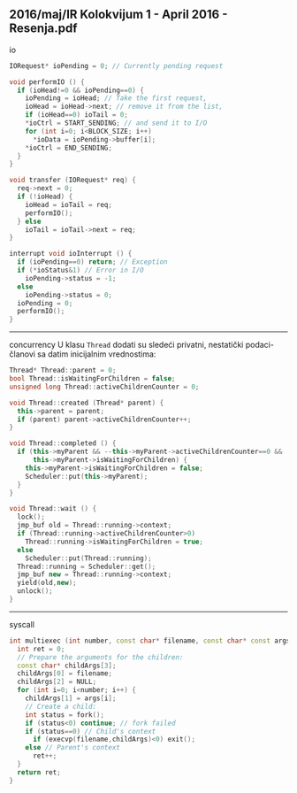 2016/maj/IR Kolokvijum 1 - April 2016 - Resenja.pdf
--------------------------------------------------------------------------------
io
```cpp
IORequest* ioPending = 0; // Currently pending request

void performIO () {
  if (ioHead!=0 && ioPending==0) {
    ioPending = ioHead; // Take the first request,
    ioHead = ioHead->next; // remove it from the list,
    if (ioHead==0) ioTail = 0;
    *ioCtrl = START_SENDING; // and send it to I/O
    for (int i=0; i<BLOCK_SIZE; i++)
      *ioData = ioPending->buffer[i];
    *ioCtrl = END_SENDING;
  }
}

void transfer (IORequest* req) {
  req->next = 0;
  if (!ioHead) {
    ioHead = ioTail = req;
    performIO();
  } else
    ioTail = ioTail->next = req;
}

interrupt void ioInterrupt () {
  if (ioPending==0) return; // Exception
  if (*ioStatus&1) // Error in I/O
    ioPending->status = -1;
  else
    ioPending->status = 0;
  ioPending = 0;
  performIO();
}
```

--------------------------------------------------------------------------------
concurrency
U klasu `Thread`  dodati su sledeći privatni, nestatički podaci-članovi sa datim inicijalnim vrednostima:
```cpp
Thread* Thread::parent = 0;
bool Thread::isWaitingForChildren = false;
unsigned long Thread::activeChildrenCounter = 0;
```
```cpp
void Thread::created (Thread* parent) {
  this->parent = parent;
  if (parent) parent->activeChildrenCounter++;
}

void Thread::completed () {
  if (this->myParent && --this->myParent->activeChildrenCounter==0 &&
      this->myParent->isWaitingForChildren) {
    this->myParent->isWaitingForChildren = false;
    Scheduler::put(this->myParent);
  }
}

void Thread::wait () {
  lock();
  jmp_buf old = Thread::running->context;
  if (Thread::running->activeChildrenCounter>0)
    Thread::running->isWaitingForChildren = true;
  else
    Scheduler::put(Thread::running);
  Thread::running = Scheduler::get();
  jmp_buf new = Thread::running->context;
  yield(old,new);
  unlock();
}
```

--------------------------------------------------------------------------------
syscall
```cpp
int multiexec (int number, const char* filename, const char* const args[]){
  int ret = 0;
  // Prepare the arguments for the children:
  const char* childArgs[3];
  childArgs[0] = filename;
  childArgs[2] = NULL;
  for (int i=0; i<number; i++) {
    childArgs[1] = args[i];
    // Create a child:
    int status = fork();
    if (status<0) continue; // fork failed
    if (status==0) // Child's context
      if (execvp(filename,childArgs)<0) exit();
    else // Parent's context
      ret++;
  }
  return ret;
}
```
